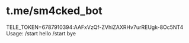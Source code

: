 # t.me/sm4cked_bot
TELE_TOKEN=6787910394:AAFxVzQf-ZVhiZAXRHv7urREUgk-8Oc5NT4
Usage:
/start hello
/start bye
